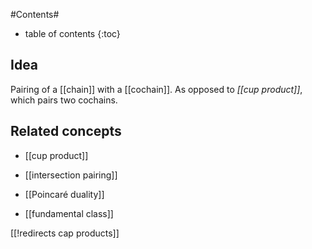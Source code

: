 
#Contents#
* table of contents
{:toc}

## Idea

Pairing of a [[chain]] with a [[cochain]]. As opposed to _[[cup product]]_, which pairs two cochains.

## Related concepts

* [[cup product]]

* [[intersection pairing]]

* [[Poincaré duality]]

* [[fundamental class]]

[[!redirects cap products]]
